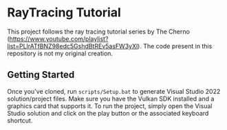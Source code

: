 # RayTracing Tutorial

This project follows the ray tracing tutorial series by The Cherno (https://www.youtube.com/playlist?list=PLlrATfBNZ98edc5GshdBtREv5asFW3yXl). The code present in this repository is not my original creation.

## Getting Started
Once you've cloned, run `scripts/Setup.bat` to generate Visual Studio 2022 solution/project files. Make sure you have the Vulkan SDK installed and a graphics card that supports it. To run the project, simply open the Visual Studio solution and click on the play button or the associated keyboard shortcut.
